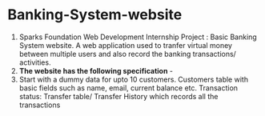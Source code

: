 # Banking-System-website
1.	Sparks Foundation Web Development Internship Project : Basic Banking System website. A web application used to tranfer virtual money between multiple users and also record the banking transactions/ activities.
2.	**The website has the following specification** -
3.	Start with a dummy data for upto 10 customers. Customers table with basic fields such as name, email, current balance etc. Transaction status: Transfer table/ Transfer History which records all the transactions
